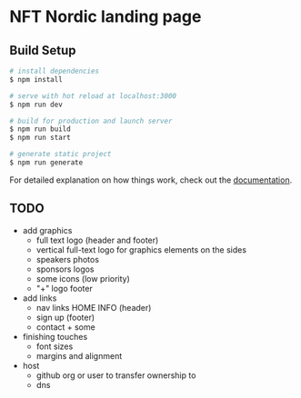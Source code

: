 # NFT Nordic landing page

## Build Setup

```bash
# install dependencies
$ npm install

# serve with hot reload at localhost:3000
$ npm run dev

# build for production and launch server
$ npm run build
$ npm run start

# generate static project
$ npm run generate
```

For detailed explanation on how things work, check out the [documentation](https://nuxtjs.org).


## TODO
- add graphics
  - full text logo (header and footer)
  - vertical full-text logo for graphics elements on the sides
  - speakers photos
  - sponsors logos
  - some icons (low priority)
  - "+" logo footer
- add links
  - nav links HOME INFO (header)
  - sign up (footer)
  - contact + some
- finishing touches
  - font sizes
  - margins and alignment
- host
  - github org or user to transfer ownership to
  - dns
